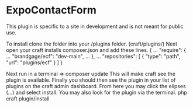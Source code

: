 # ExpoContactForm
This plugin is specific to a site in development and is not meant for public use.

To install clone the folder into your /plugins folder. (craft/plugins/)
Next open your craft installs composer.json and add these lines. 
{
  ...
  "require": {
    ...
    "brandgage/ecf": "dev-main",
    ...
  },
  ...
  "repositories": [
    {
      "type": "path",
      "url": "plugins/ecf"
    }
  ]
}

Next run in a terminal => composer update 
This will make craft see the plugin is available. 
Finally you should then see the plugin in your list of plugins on the craft admin dashboard. From here you may click the elipses (...) and select install. You may also look for the plugin via the terminal. 
php craft plugin/install
